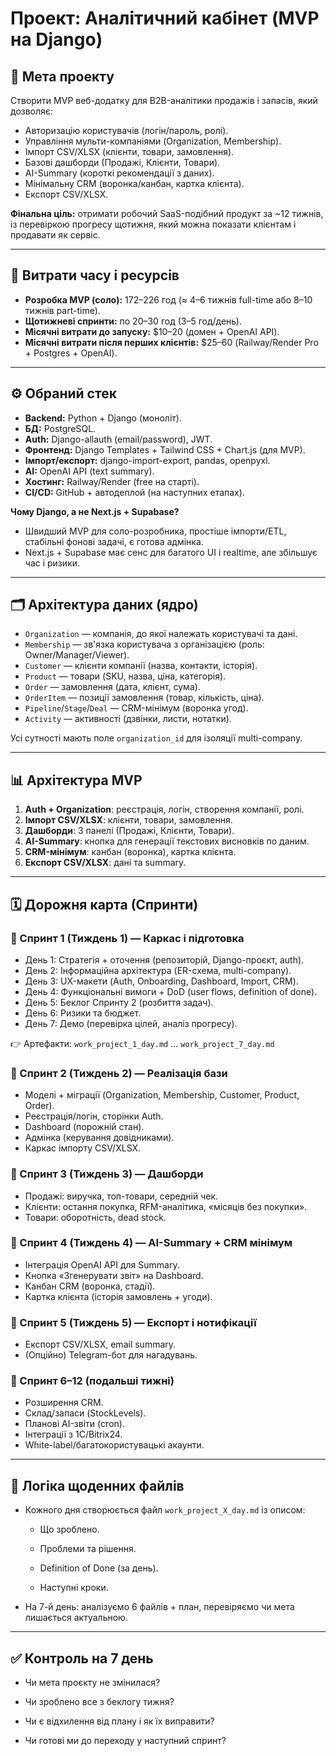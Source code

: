 # Проект: Аналітичний кабінет (MVP на Django)

## 🎯 Мета проекту
Створити MVP веб-додатку для B2B-аналітики продажів і запасів, який дозволяє:
- Авторизацію користувачів (логін/пароль, ролі).
- Управління мульти-компаніями (Organization, Membership).
- Імпорт CSV/XLSX (клієнти, товари, замовлення).
- Базові дашборди (Продажі, Клієнти, Товари).
- AI-Summary (короткі рекомендації з даних).
- Мінімальну CRM (воронка/канбан, картка клієнта).
- Експорт CSV/XLSX.

**Фінальна ціль:** отримати робочий SaaS-подібний продукт за ~12 тижнів, із перевіркою прогресу щотижня, який можна показати клієнтам і продавати як сервіс.

---

## 📌 Витрати часу і ресурсів
- **Розробка MVP (соло):** 172–226 год (≈ 4–6 тижнів full-time або 8–10 тижнів part-time).
- **Щотижневі спринти:** по 20–30 год (3–5 год/день).
- **Місячні витрати до запуску:** $10–20 (домен + OpenAI API).  
- **Місячні витрати після перших клієнтів:** $25–60 (Railway/Render Pro + Postgres + OpenAI).

---

## ⚙️ Обраний стек
- **Backend:** Python + Django (моноліт).  
- **БД:** PostgreSQL.  
- **Auth:** Django-allauth (email/password), JWT.  
- **Фронтенд:** Django Templates + Tailwind CSS + Chart.js (для MVP).  
- **Імпорт/експорт:** django-import-export, pandas, openpyxl.  
- **AI:** OpenAI API (text summary).  
- **Хостинг:** Railway/Render (free на старті).  
- **CI/CD:** GitHub + автодеплой (на наступних етапах).  

**Чому Django, а не Next.js + Supabase?**  
- Швидший MVP для соло-розробника, простіше імпорти/ETL, стабільні фонові задачі, є готова адмінка.  
- Next.js + Supabase має сенс для багатого UI і realtime, але збільшує час і ризики.  

---

## 🗂 Архітектура даних (ядро)
- `Organization` — компанія, до якої належать користувачі та дані.  
- `Membership` — зв'язка користувача з організацією (роль: Owner/Manager/Viewer).  
- `Customer` — клієнти компанії (назва, контакти, історія).  
- `Product` — товари (SKU, назва, ціна, категорія).  
- `Order` — замовлення (дата, клієнт, сума).  
- `OrderItem` — позиції замовлення (товар, кількість, ціна).  
- `Pipeline`/`Stage`/`Deal` — CRM-мінімум (воронка угод).  
- `Activity` — активності (дзвінки, листи, нотатки).  

Усі сутності мають поле `organization_id` для ізоляції multi-company.

---

## 📊 Архітектура MVP
1. **Auth + Organization**: реєстрація, логін, створення компанії, ролі.  
2. **Імпорт CSV/XLSX**: клієнти, товари, замовлення.  
3. **Дашборди**: 3 панелі (Продажі, Клієнти, Товари).  
4. **AI-Summary**: кнопка для генерації текстових висновків по даним.  
5. **CRM-мінімум**: канбан (воронка), картка клієнта.  
6. **Експорт CSV/XLSX**: дані та summary.  

---

## 🗓 Дорожня карта (Спринти)

### 📍 Спринт 1 (Тиждень 1) — Каркас і підготовка
- День 1: Стратегія + оточення (репозиторій, Django-проєкт, auth).  
- День 2: Інформаційна архітектура (ER-схема, multi-company).  
- День 3: UX-макети (Auth, Onboarding, Dashboard, Import, CRM).  
- День 4: Функціональні вимоги + DoD (user flows, definition of done).  
- День 5: Беклог Спринту 2 (розбиття задач).  
- День 6: Ризики та бюджет.  
- День 7: Демо (перевірка цілей, аналіз прогресу).  

👉 Артефакти: `work_project_1_day.md` ... `work_project_7_day.md`

### 📍 Спринт 2 (Тиждень 2) — Реалізація бази
- Моделі + міграції (Organization, Membership, Customer, Product, Order).  
- Реєстрація/логін, сторінки Auth.  
- Dashboard (порожній стан).  
- Адмінка (керування довідниками).  
- Каркас імпорту CSV/XLSX.  

### 📍 Спринт 3 (Тиждень 3) — Дашборди
- Продажі: виручка, топ-товари, середній чек.  
- Клієнти: остання покупка, RFM-аналітика, «місяців без покупки».  
- Товари: оборотність, dead stock.  

### 📍 Спринт 4 (Тиждень 4) — AI-Summary + CRM мінімум
- Інтеграція OpenAI API для Summary.  
- Кнопка «Згенерувати звіт» на Dashboard.  
- Канбан CRM (воронка, стадії).  
- Картка клієнта (історія замовлень + угоди).  

### 📍 Спринт 5 (Тиждень 5) — Експорт і нотифікації
- Експорт CSV/XLSX, email summary.  
- (Опційно) Telegram-бот для нагадувань.  

### 📍 Спринт 6–12 (подальші тижні)
- Розширення CRM.  
- Склад/запаси (StockLevels).  
- Планові AI-звіти (cron).  
- Інтеграції з 1С/Bitrix24.  
- White-label/багатокористувацькі акаунти.  

---

## 📂 Логіка щоденних файлів
- Кожного дня створюється файл `work_project_X_day.md` із описом:

  - Що зроблено.

  - Проблеми та рішення.

  - Definition of Done (за день).

  - Наступні кроки.

- На 7-й день: аналізуємо 6 файлів + план, перевіряємо чи мета лишається актуальною.


---

## ✅ Контроль на 7 день
- Чи мета проєкту не змінилася?

- Чи зроблено все з беклогу тижня?

- Чи є відхилення від плану і як їх виправити?

- Чи готові ми до переходу у наступний спринт?

